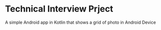 # Technical Interview Prject

A simple Android app in Kotlin that shows a grid of photo in Android Device

